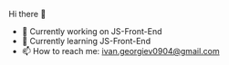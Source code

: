  Hi there 👋

- 🔭 Currently working on JS-Front-End
- 🌱 Currently learning JS-Front-End
- 📫 How to reach me: ivan.georgiev0904@gmail.com
